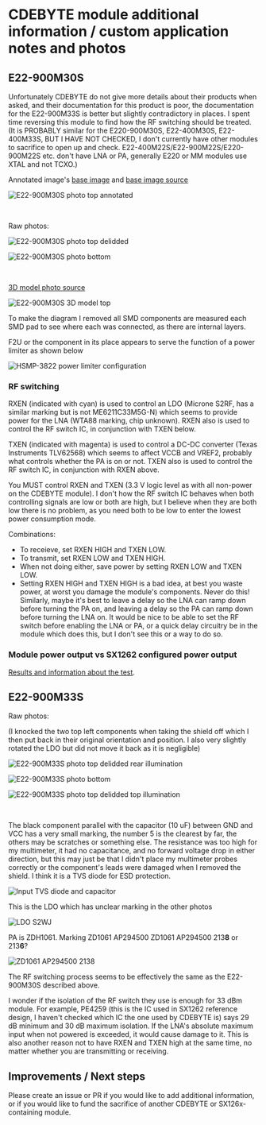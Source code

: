 # CDEBYTE module additional information / custom application notes and photos

## E22-900M30S

Unfortunately CDEBYTE do not give more details about their products when asked, and their documentation for this product is poor, the documentation for the E22-900M33S is better but slightly contradictory in places. I spent time reversing this module to find how the RF switching should be treated. (It is PROBABLY similar for the E220-900M30S, E22-400M30S, E22-400M33S, BUT I HAVE NOT CHECKED, I don't currently have other modules to sacrifice to open up and check. E22-400M22S/E22-900M22S/E220-900M22S etc. don't have LNA or PA, generally E220 or MM modules use XTAL and not TCXO.)

Annotated image's [base image](https://user-images.githubusercontent.com/33201069/71768016-9e781800-2ecf-11ea-9d92-2d0c7f4ba9db.png) and [base image source](https://github.com/faydr/QMesh/issues/1#issuecomment-570796411)

![E22-900M30S photo top annotated](https://github.com/S5NC/CDEBYTE_Modules/assets/145265251/230e4d15-2500-4be6-bec5-a7c40f95e423)

<br>

Raw photos:

![E22-900M30S photo top delidded](https://github.com/S5NC/CDEBYTE_Modules/assets/145265251/cd312362-7e01-43c3-bce8-4b0544264d99)

![E22-900M30S photo bottom](https://github.com/S5NC/CDEBYTE_Modules/assets/145265251/dc9b09b3-fb54-44f6-ac13-8a01dff959ef)


<br>

[3D model photo source](https://ebyteiot.com/cdn/shop/files/E22_900M30S_10.png)

![E22-900M30S 3D model top](https://github.com/S5NC/CDEBYTE_Modules/assets/145265251/baa9dd1a-3d36-45f6-a791-8b8562e43813)

To make the diagram I removed all SMD components are measured each SMD pad to see where each was connected, as there are internal layers.

F2U or the component in its place appears to serve the function of a power limiter as shown below

![HSMP-3822 power limiter configuration](https://github.com/S5NC/CDEBYTE_Modules/assets/145265251/22a70c9c-92bb-4f72-bbdb-2522dd9bb022)

### RF switching

RXEN (indicated with cyan) is used to control an LDO (Microne S2RF, has a similar marking but is not ME6211C33M5G-N) which seems to provide power for the LNA (WTA88 marking, chip unknown). RXEN also is used to control the RF switch IC, in conjunction with TXEN below.

TXEN (indicated with magenta) is used to control a DC-DC converter (Texas Instruments TLV62568) which seems to affect VCCB and VREF2, probably what controls whether the PA is on or not. TXEN also is used to control the RF switch IC, in conjunction with RXEN above.

You MUST control RXEN and TXEN (3.3 V logic level as with all non-power on the CDEBYTE module). I don't how the RF switch IC behaves when both controlling signals are low or both are high, but I believe when they are both low there is no problem, as you need both to be low to enter the lowest power consumption mode.

Combinations:
- To receieve, set RXEN HIGH and TXEN LOW.
- To transmit, set RXEN LOW and TXEN HIGH.
- When not doing either, save power by setting RXEN LOW and TXEN LOW.
- Setting RXEN HIGH and TXEN HIGH is a bad idea, at best you waste power, at worst you damage the module's components. Never do this! Similarly, maybe it's best to leave a delay so the LNA can ramp down before turning the PA on, and leaving a delay so the PA can ramp down before turning the LNA on. It would be nice to be able to set the RF switch before enabling the LNA or PA, or a quick delay circuitry be in the module which does this, but I don't see this or a way to do so.

### Module power output vs SX1262 configured power output

[Results and information about the test](E22-900M30S%20power%20output%20testing.txt).

## E22-900M33S

Raw photos:

(I knocked the two top left components when taking the shield off which I then put back in their original orientation and position. I also very slightly rotated the LDO but did not move it back as it is negligible) 

![E22-900M33S photo top delidded rear illumination](https://github.com/S5NC/CDEBYTE_Modules/assets/145265251/8fe10d7c-f471-4f48-aadc-c848f178b2fc)

![E22-900M33S photo bottom](https://github.com/S5NC/CDEBYTE_Modules/assets/145265251/634d9d97-510e-4f04-a75a-a12315e84147)

![E22-900M33S photo top delidded top illumination](https://github.com/S5NC/CDEBYTE_Modules/assets/145265251/74910cef-1514-4055-ac13-488eea2cfde1)

<br>

The black component parallel with the capacitor (10 uF) between GND and VCC has a very small marking, the number 5 is the clearest by far, the others may be scratches or something else. The resistance was too high for my multimeter, it had no capacitance, and no forward voltage drop in either direction, but this may just be that I didn't place my multimeter probes correctly or the component's leads were damaged when I removed the shield. I think it is a TVS diode for ESD protection.

![Input TVS diode and capacitor](https://github.com/S5NC/CDEBYTE_Modules/assets/145265251/3ff66040-a5be-4cbc-959d-14e82f0394a7)

This is the LDO which has unclear marking in the other photos

![LDO S2WJ](https://github.com/S5NC/CDEBYTE_Modules/assets/145265251/a3afb698-8927-4625-8f99-81271d663c54)

PA is ZDH1061. Marking ZD1061 AP294500 ZD1061 AP294500 213**8** or 213**6**?

![ZD1061 AP294500 2138](https://github.com/S5NC/CDEBYTE_Modules/assets/145265251/0ba50c9f-b0c1-4370-a8b3-4b9ff29be422)

The RF switching process seems to be effectively the same as the E22-900M30S described above.

I wonder if the isolation of the RF switch they use is enough for 33 dBm module. For example, PE4259 (this is the IC used in SX1262 reference design, I haven't checked which IC the one used by CDEBYTE is) says 29 dB minimum and 30 dB maximum isolation. If the LNA's absolute maximum input when not powered is exceeded, it would cause damage to it. This is also another reason not to have RXEN and TXEN high at the same time, no matter whether you are transmitting or receiving.

## Improvements / Next steps

Please create an issue or PR if you would like to add additional information, or if you would like to fund the sacrifice of another CDEBYTE or SX126x-containing module.
